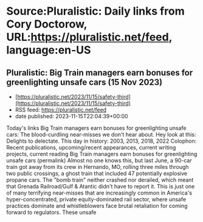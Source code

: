 # Source:Pluralistic: Daily links from Cory Doctorow, URL:https://pluralistic.net/feed, language:en-US

## Pluralistic: Big Train managers earn bonuses for greenlighting unsafe cars (15 Nov 2023)
 - [https://pluralistic.net/2023/11/15/safety-third](https://pluralistic.net/2023/11/15/safety-third)
 - RSS feed: https://pluralistic.net/feed
 - date published: 2023-11-15T22:04:39+00:00

Today's links Big Train managers earn bonuses for greenlighting unsafe cars: The blood-curdling near-misses we don't hear about. Hey look at this: Delights to delectate. This day in history: 2003, 2013, 2018, 2022 Colophon: Recent publications, upcoming/recent appearances, current writing projects, current reading Big Train managers earn bonuses for greenlighting unsafe cars (permalink) Almost no one knows this, but last June, a 90-car train got away from its crew in Hernando, MO, rolling three miles through two public crossings, a ghost train that included 47 potentially explosive propane cars. The "bomb train" neither crashed nor derailed, which meant that Grenada Railroad/Gulf &#38; Atantic didn't have to report it. This is just one of many terrifying near-misses that are increasingly common in America's hyper-concentrated, private equity-dominated rail sector, where unsafe practices dominate and whistleblowers face brutal retaliation for coming forward to regulators. These unsafe

